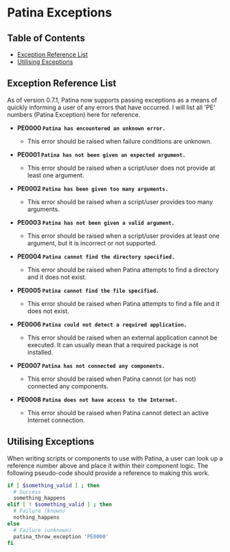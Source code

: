 # Patina Exceptions

## Table of Contents

- [Exception Reference List](#exception-reference-list)
- [Utilising Exceptions](#utilising-exceptions)

## Exception Reference List

As of version 0.7.1, Patina now supports passing exceptions as a means of
quickly informing a user of any errors that have occurred. I will list all 'PE'
numbers (Patina Exception) here for reference.

- **PE0000 `Patina has encountered an unknown error.`**
  - This error should be raised when failure conditions are unknown.

- **PE0001 `Patina has not been given an expected argument.`**
  - This error should be raised when a script/user does not provide at least one
    argument.

- **PE0002 `Patina has been given too many arguments.`**
  - This error should be raised when a script/user provides too many arguments.

- **PE0003 `Patina has not been given a valid argument.`**
  - This error should be raised when a script/user provides at least one
    argument, but it is incorrect or not supported.

- **PE0004 `Patina cannot find the directory specified.`**
  - This error should be raised when Patina attempts to find a directory and it
    does not exist.

- **PE0005 `Patina cannot find the file specified.`**
  - This error should be raised when Patina attempts to find a file and it does
    not exist.

- **PE0006 `Patina could not detect a required application.`**
  - This error should be raised when an external application cannot be executed.
    It can usually mean that a required package is not installed.

- **PE0007 `Patina has not connected any components.`**
  - This error should be raised when Patina cannot (or has not) connected any
    components.

- **PE0008 `Patina does not have access to the Internet.`**
  - This error should be raised when Patina cannot detect an active Internet
    connection.

## Utilising Exceptions

When writing scripts or components to use with Patina, a user can look up a
reference number above and place it within their component logic. The following
pseudo-code should provide a reference to making this work.

```bash
if [ $something_valid ] ; then
  # Success
  something_happens
elif [ ! $something_valid ] ; then
  # Failure (known)
  nothing_happens
else
  # Failure (unknown)
  patina_throw_exception 'PE0000'
fi
```
